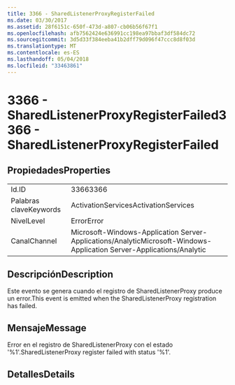 ```yaml
---
title: 3366 - SharedListenerProxyRegisterFailed
ms.date: 03/30/2017
ms.assetid: 28f6151c-650f-473d-a807-cb06b56f67f1
ms.openlocfilehash: afb7562424e636991cc198ea97bbaf3df584dc72
ms.sourcegitcommit: 3d5d33f384eeba41b2dff79d096f47ccc8d8f03d
ms.translationtype: MT
ms.contentlocale: es-ES
ms.lasthandoff: 05/04/2018
ms.locfileid: "33463861"
---
```

# <a name="3366---sharedlistenerproxyregisterfailed"></a><span data-ttu-id="6ea5a-102">3366 - SharedListenerProxyRegisterFailed</span><span class="sxs-lookup"><span data-stu-id="6ea5a-102">3366 - SharedListenerProxyRegisterFailed</span></span>
## <a name="properties"></a><span data-ttu-id="6ea5a-103">Propiedades</span><span class="sxs-lookup"><span data-stu-id="6ea5a-103">Properties</span></span>  
  
|||  
|-|-|  
|<span data-ttu-id="6ea5a-104">Id.</span><span class="sxs-lookup"><span data-stu-id="6ea5a-104">ID</span></span>|<span data-ttu-id="6ea5a-105">3366</span><span class="sxs-lookup"><span data-stu-id="6ea5a-105">3366</span></span>|  
|<span data-ttu-id="6ea5a-106">Palabras clave</span><span class="sxs-lookup"><span data-stu-id="6ea5a-106">Keywords</span></span>|<span data-ttu-id="6ea5a-107">ActivationServices</span><span class="sxs-lookup"><span data-stu-id="6ea5a-107">ActivationServices</span></span>|  
|<span data-ttu-id="6ea5a-108">Nivel</span><span class="sxs-lookup"><span data-stu-id="6ea5a-108">Level</span></span>|<span data-ttu-id="6ea5a-109">Error</span><span class="sxs-lookup"><span data-stu-id="6ea5a-109">Error</span></span>|  
|<span data-ttu-id="6ea5a-110">Canal</span><span class="sxs-lookup"><span data-stu-id="6ea5a-110">Channel</span></span>|<span data-ttu-id="6ea5a-111">Microsoft-Windows-Application Server-Applications/Analytic</span><span class="sxs-lookup"><span data-stu-id="6ea5a-111">Microsoft-Windows-Application Server-Applications/Analytic</span></span>|  
  
## <a name="description"></a><span data-ttu-id="6ea5a-112">Descripción</span><span class="sxs-lookup"><span data-stu-id="6ea5a-112">Description</span></span>  
 <span data-ttu-id="6ea5a-113">Este evento se genera cuando el registro de SharedListenerProxy produce un error.</span><span class="sxs-lookup"><span data-stu-id="6ea5a-113">This event is emitted when the SharedListenerProxy registration has failed.</span></span>  
  
## <a name="message"></a><span data-ttu-id="6ea5a-114">Mensaje</span><span class="sxs-lookup"><span data-stu-id="6ea5a-114">Message</span></span>  
 <span data-ttu-id="6ea5a-115">Error en el registro de SharedListenerProxy con el estado '%1'.</span><span class="sxs-lookup"><span data-stu-id="6ea5a-115">SharedListenerProxy register failed with status '%1'.</span></span>  
  
## <a name="details"></a><span data-ttu-id="6ea5a-116">Detalles</span><span class="sxs-lookup"><span data-stu-id="6ea5a-116">Details</span></span>
